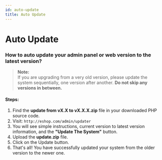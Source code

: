 ```yaml
---
id: auto-update
title: Auto Update
---
```


# Auto Update

### How to auto update your admin panel or web version to the latest version?

> **Note:**  
> If you are upgrading from a very old version, please update the system sequentially, one version after another. **Do not skip any versions in between.**

#### Steps:

1. Find the **update from vX.X to vX.X.X.zip** file in your downloaded PHP source code.
2. Visit: `http://eshop.com/admin/updater`
3. You will see simple instructions, current version to latest version information, and the **"Update The System"** button.
4. Upload the **update.zip** file.
5. Click on the Update button.
6. That's all! You have successfully updated your system from the older version to the newer one.